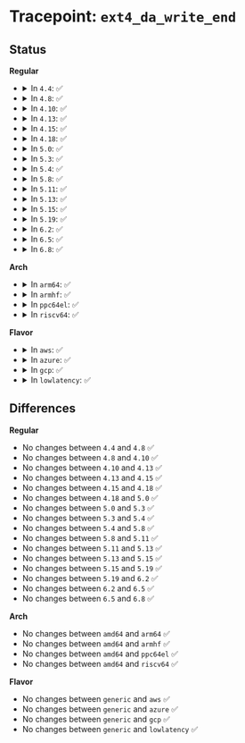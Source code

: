 # Tracepoint: <code>ext4_da_write_end</code>

## Status
<b>Regular</b>
<ul>
<li>
<details>
<summary>In <code>4.4</code>: ✅</summary>

Event:

```c
struct trace_event_raw_ext4__write_end {
    struct trace_entry ent;
    dev_t dev;
    ino_t ino;
    loff_t pos;
    unsigned int len;
    unsigned int copied;
    char __data[0];
};
```
Function:

```c
void trace_event_raw_event_ext4__write_end(void *__data, struct inode *inode, loff_t pos, unsigned int len, unsigned int copied);
```
</details>
</li>
<li>
<details>
<summary>In <code>4.8</code>: ✅</summary>

Event:

```c
struct trace_event_raw_ext4__write_end {
    struct trace_entry ent;
    dev_t dev;
    ino_t ino;
    loff_t pos;
    unsigned int len;
    unsigned int copied;
    char __data[0];
};
```
Function:

```c
void trace_event_raw_event_ext4__write_end(void *__data, struct inode *inode, loff_t pos, unsigned int len, unsigned int copied);
```
</details>
</li>
<li>
<details>
<summary>In <code>4.10</code>: ✅</summary>

Event:

```c
struct trace_event_raw_ext4__write_end {
    struct trace_entry ent;
    dev_t dev;
    ino_t ino;
    loff_t pos;
    unsigned int len;
    unsigned int copied;
    char __data[0];
};
```
Function:

```c
void trace_event_raw_event_ext4__write_end(void *__data, struct inode *inode, loff_t pos, unsigned int len, unsigned int copied);
```
</details>
</li>
<li>
<details>
<summary>In <code>4.13</code>: ✅</summary>

Event:

```c
struct trace_event_raw_ext4__write_end {
    struct trace_entry ent;
    dev_t dev;
    ino_t ino;
    loff_t pos;
    unsigned int len;
    unsigned int copied;
    char __data[0];
};
```
Function:

```c
void trace_event_raw_event_ext4__write_end(void *__data, struct inode *inode, loff_t pos, unsigned int len, unsigned int copied);
```
</details>
</li>
<li>
<details>
<summary>In <code>4.15</code>: ✅</summary>

Event:

```c
struct trace_event_raw_ext4__write_end {
    struct trace_entry ent;
    dev_t dev;
    ino_t ino;
    loff_t pos;
    unsigned int len;
    unsigned int copied;
    char __data[0];
};
```
Function:

```c
void trace_event_raw_event_ext4__write_end(void *__data, struct inode *inode, loff_t pos, unsigned int len, unsigned int copied);
```
</details>
</li>
<li>
<details>
<summary>In <code>4.18</code>: ✅</summary>

Event:

```c
struct trace_event_raw_ext4__write_end {
    struct trace_entry ent;
    dev_t dev;
    ino_t ino;
    loff_t pos;
    unsigned int len;
    unsigned int copied;
    char __data[0];
};
```
Function:

```c
void trace_event_raw_event_ext4__write_end(void *__data, struct inode *inode, loff_t pos, unsigned int len, unsigned int copied);
```
</details>
</li>
<li>
<details>
<summary>In <code>5.0</code>: ✅</summary>

Event:

```c
struct trace_event_raw_ext4__write_end {
    struct trace_entry ent;
    dev_t dev;
    ino_t ino;
    loff_t pos;
    unsigned int len;
    unsigned int copied;
    char __data[0];
};
```
Function:

```c
void trace_event_raw_event_ext4__write_end(void *__data, struct inode *inode, loff_t pos, unsigned int len, unsigned int copied);
```
</details>
</li>
<li>
<details>
<summary>In <code>5.3</code>: ✅</summary>

Event:

```c
struct trace_event_raw_ext4__write_end {
    struct trace_entry ent;
    dev_t dev;
    ino_t ino;
    loff_t pos;
    unsigned int len;
    unsigned int copied;
    char __data[0];
};
```
Function:

```c
void trace_event_raw_event_ext4__write_end(void *__data, struct inode *inode, loff_t pos, unsigned int len, unsigned int copied);
```
</details>
</li>
<li>
<details>
<summary>In <code>5.4</code>: ✅</summary>

Event:

```c
struct trace_event_raw_ext4__write_end {
    struct trace_entry ent;
    dev_t dev;
    ino_t ino;
    loff_t pos;
    unsigned int len;
    unsigned int copied;
    char __data[0];
};
```
Function:

```c
void trace_event_raw_event_ext4__write_end(void *__data, struct inode *inode, loff_t pos, unsigned int len, unsigned int copied);
```
</details>
</li>
<li>
<details>
<summary>In <code>5.8</code>: ✅</summary>

Event:

```c
struct trace_event_raw_ext4__write_end {
    struct trace_entry ent;
    dev_t dev;
    ino_t ino;
    loff_t pos;
    unsigned int len;
    unsigned int copied;
    char __data[0];
};
```
Function:

```c
void trace_event_raw_event_ext4__write_end(void *__data, struct inode *inode, loff_t pos, unsigned int len, unsigned int copied);
```
</details>
</li>
<li>
<details>
<summary>In <code>5.11</code>: ✅</summary>

Event:

```c
struct trace_event_raw_ext4__write_end {
    struct trace_entry ent;
    dev_t dev;
    ino_t ino;
    loff_t pos;
    unsigned int len;
    unsigned int copied;
    char __data[0];
};
```
Function:

```c
void trace_event_raw_event_ext4__write_end(void *__data, struct inode *inode, loff_t pos, unsigned int len, unsigned int copied);
```
</details>
</li>
<li>
<details>
<summary>In <code>5.13</code>: ✅</summary>

Event:

```c
struct trace_event_raw_ext4__write_end {
    struct trace_entry ent;
    dev_t dev;
    ino_t ino;
    loff_t pos;
    unsigned int len;
    unsigned int copied;
    char __data[0];
};
```
Function:

```c
void trace_event_raw_event_ext4__write_end(void *__data, struct inode *inode, loff_t pos, unsigned int len, unsigned int copied);
```
</details>
</li>
<li>
<details>
<summary>In <code>5.15</code>: ✅</summary>

Event:

```c
struct trace_event_raw_ext4__write_end {
    struct trace_entry ent;
    dev_t dev;
    ino_t ino;
    loff_t pos;
    unsigned int len;
    unsigned int copied;
    char __data[0];
};
```
Function:

```c
void trace_event_raw_event_ext4__write_end(void *__data, struct inode *inode, loff_t pos, unsigned int len, unsigned int copied);
```
</details>
</li>
<li>
<details>
<summary>In <code>5.19</code>: ✅</summary>

Event:

```c
struct trace_event_raw_ext4__write_end {
    struct trace_entry ent;
    dev_t dev;
    ino_t ino;
    loff_t pos;
    unsigned int len;
    unsigned int copied;
    char __data[0];
};
```
Function:

```c
void trace_event_raw_event_ext4__write_end(void *__data, struct inode *inode, loff_t pos, unsigned int len, unsigned int copied);
```
</details>
</li>
<li>
<details>
<summary>In <code>6.2</code>: ✅</summary>

Event:

```c
struct trace_event_raw_ext4__write_end {
    struct trace_entry ent;
    dev_t dev;
    ino_t ino;
    loff_t pos;
    unsigned int len;
    unsigned int copied;
    char __data[0];
};
```
Function:

```c
void trace_event_raw_event_ext4__write_end(void *__data, struct inode *inode, loff_t pos, unsigned int len, unsigned int copied);
```
</details>
</li>
<li>
<details>
<summary>In <code>6.5</code>: ✅</summary>

Event:

```c
struct trace_event_raw_ext4__write_end {
    struct trace_entry ent;
    dev_t dev;
    ino_t ino;
    loff_t pos;
    unsigned int len;
    unsigned int copied;
    char __data[0];
};
```
Function:

```c
void trace_event_raw_event_ext4__write_end(void *__data, struct inode *inode, loff_t pos, unsigned int len, unsigned int copied);
```
</details>
</li>
<li>
<details>
<summary>In <code>6.8</code>: ✅</summary>

Event:

```c
struct trace_event_raw_ext4__write_end {
    struct trace_entry ent;
    dev_t dev;
    ino_t ino;
    loff_t pos;
    unsigned int len;
    unsigned int copied;
    char __data[0];
};
```
Function:

```c
void trace_event_raw_event_ext4__write_end(void *__data, struct inode *inode, loff_t pos, unsigned int len, unsigned int copied);
```
</details>
</li>
</ul>
<b>Arch</b>
<ul>
<li>
<details>
<summary>In <code>arm64</code>: ✅</summary>

Event:

```c
struct trace_event_raw_ext4__write_end {
    struct trace_entry ent;
    dev_t dev;
    ino_t ino;
    loff_t pos;
    unsigned int len;
    unsigned int copied;
    char __data[0];
};
```
Function:

```c
void trace_event_raw_event_ext4__write_end(void *__data, struct inode *inode, loff_t pos, unsigned int len, unsigned int copied);
```
</details>
</li>
<li>
<details>
<summary>In <code>armhf</code>: ✅</summary>

Event:

```c
struct trace_event_raw_ext4__write_end {
    struct trace_entry ent;
    dev_t dev;
    ino_t ino;
    loff_t pos;
    unsigned int len;
    unsigned int copied;
    char __data[0];
};
```
Function:

```c
void trace_event_raw_event_ext4__write_end(void *__data, struct inode *inode, loff_t pos, unsigned int len, unsigned int copied);
```
</details>
</li>
<li>
<details>
<summary>In <code>ppc64el</code>: ✅</summary>

Event:

```c
struct trace_event_raw_ext4__write_end {
    struct trace_entry ent;
    dev_t dev;
    ino_t ino;
    loff_t pos;
    unsigned int len;
    unsigned int copied;
    char __data[0];
};
```
Function:

```c
void trace_event_raw_event_ext4__write_end(void *__data, struct inode *inode, loff_t pos, unsigned int len, unsigned int copied);
```
</details>
</li>
<li>
<details>
<summary>In <code>riscv64</code>: ✅</summary>

Event:

```c
struct trace_event_raw_ext4__write_end {
    struct trace_entry ent;
    dev_t dev;
    ino_t ino;
    loff_t pos;
    unsigned int len;
    unsigned int copied;
    char __data[0];
};
```
Function:

```c
void trace_event_raw_event_ext4__write_end(void *__data, struct inode *inode, loff_t pos, unsigned int len, unsigned int copied);
```
</details>
</li>
</ul>
<b>Flavor</b>
<ul>
<li>
<details>
<summary>In <code>aws</code>: ✅</summary>

Event:

```c
struct trace_event_raw_ext4__write_end {
    struct trace_entry ent;
    dev_t dev;
    ino_t ino;
    loff_t pos;
    unsigned int len;
    unsigned int copied;
    char __data[0];
};
```
Function:

```c
void trace_event_raw_event_ext4__write_end(void *__data, struct inode *inode, loff_t pos, unsigned int len, unsigned int copied);
```
</details>
</li>
<li>
<details>
<summary>In <code>azure</code>: ✅</summary>

Event:

```c
struct trace_event_raw_ext4__write_end {
    struct trace_entry ent;
    dev_t dev;
    ino_t ino;
    loff_t pos;
    unsigned int len;
    unsigned int copied;
    char __data[0];
};
```
Function:

```c
void trace_event_raw_event_ext4__write_end(void *__data, struct inode *inode, loff_t pos, unsigned int len, unsigned int copied);
```
</details>
</li>
<li>
<details>
<summary>In <code>gcp</code>: ✅</summary>

Event:

```c
struct trace_event_raw_ext4__write_end {
    struct trace_entry ent;
    dev_t dev;
    ino_t ino;
    loff_t pos;
    unsigned int len;
    unsigned int copied;
    char __data[0];
};
```
Function:

```c
void trace_event_raw_event_ext4__write_end(void *__data, struct inode *inode, loff_t pos, unsigned int len, unsigned int copied);
```
</details>
</li>
<li>
<details>
<summary>In <code>lowlatency</code>: ✅</summary>

Event:

```c
struct trace_event_raw_ext4__write_end {
    struct trace_entry ent;
    dev_t dev;
    ino_t ino;
    loff_t pos;
    unsigned int len;
    unsigned int copied;
    char __data[0];
};
```
Function:

```c
void trace_event_raw_event_ext4__write_end(void *__data, struct inode *inode, loff_t pos, unsigned int len, unsigned int copied);
```
</details>
</li>
</ul>

## Differences
<b>Regular</b>
<ul>
<li>
No changes between <code>4.4</code> and <code>4.8</code> ✅
</li>
<li>
No changes between <code>4.8</code> and <code>4.10</code> ✅
</li>
<li>
No changes between <code>4.10</code> and <code>4.13</code> ✅
</li>
<li>
No changes between <code>4.13</code> and <code>4.15</code> ✅
</li>
<li>
No changes between <code>4.15</code> and <code>4.18</code> ✅
</li>
<li>
No changes between <code>4.18</code> and <code>5.0</code> ✅
</li>
<li>
No changes between <code>5.0</code> and <code>5.3</code> ✅
</li>
<li>
No changes between <code>5.3</code> and <code>5.4</code> ✅
</li>
<li>
No changes between <code>5.4</code> and <code>5.8</code> ✅
</li>
<li>
No changes between <code>5.8</code> and <code>5.11</code> ✅
</li>
<li>
No changes between <code>5.11</code> and <code>5.13</code> ✅
</li>
<li>
No changes between <code>5.13</code> and <code>5.15</code> ✅
</li>
<li>
No changes between <code>5.15</code> and <code>5.19</code> ✅
</li>
<li>
No changes between <code>5.19</code> and <code>6.2</code> ✅
</li>
<li>
No changes between <code>6.2</code> and <code>6.5</code> ✅
</li>
<li>
No changes between <code>6.5</code> and <code>6.8</code> ✅
</li>
</ul>
<b>Arch</b>
<ul>
<li>
No changes between <code>amd64</code> and <code>arm64</code> ✅
</li>
<li>
No changes between <code>amd64</code> and <code>armhf</code> ✅
</li>
<li>
No changes between <code>amd64</code> and <code>ppc64el</code> ✅
</li>
<li>
No changes between <code>amd64</code> and <code>riscv64</code> ✅
</li>
</ul>
<b>Flavor</b>
<ul>
<li>
No changes between <code>generic</code> and <code>aws</code> ✅
</li>
<li>
No changes between <code>generic</code> and <code>azure</code> ✅
</li>
<li>
No changes between <code>generic</code> and <code>gcp</code> ✅
</li>
<li>
No changes between <code>generic</code> and <code>lowlatency</code> ✅
</li>
</ul>
